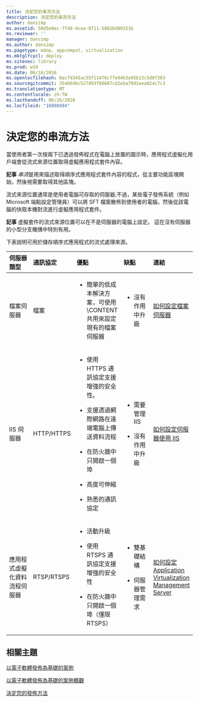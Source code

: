 ```yaml
---
title: 決定您的串流方法
description: 決定您的串流方法
author: dansimp
ms.assetid: 50d5e0ec-7f48-4cea-8711-5882bd89153b
ms.reviewer: ''
manager: dansimp
ms.author: dansimp
ms.pagetype: mdop, appcompat, virtualization
ms.mktglfcycl: deploy
ms.sitesec: library
ms.prod: w10
ms.date: 06/16/2016
ms.openlocfilehash: 0acfd345ac55f11476cffe94b3a95b13c5d8f303
ms.sourcegitcommit: 354664bc527d93f80687cd2eba70d1eea024c7c3
ms.translationtype: MT
ms.contentlocale: zh-TW
ms.lasthandoff: 06/26/2020
ms.locfileid: "10808894"
---
```

# 決定您的串流方法


當使用者第一次按兩下已透過發佈程式在電腦上放置的圖示時，應用程式虛擬化用戶端會從流式來源位置取得虛擬應用程式套件內容。

**記事** 
*串流*是用來描述取得順序式應用程式套件內容的程式，從主要功能區塊開始，然後視需要取得其他區塊。

 

流式來源位置通常是使用者電腦可存取的伺服器;不過，某些電子發佈系統（例如 Microsoft 端點設定管理員）可以將 SFT 檔案散佈到使用者的電腦，然後從該電腦的快取本機對流進行虛擬應用程式套件。

**記事** 虛擬套件的流式來源位置可以在不是伺服器的電腦上設定。 這在沒有伺服器的小型分支機搆中特別有用。

 

下表說明可用於儲存順序式應用程式的流式處理來源。

<table>
<colgroup>
<col width="20%" />
<col width="20%" />
<col width="20%" />
<col width="20%" />
<col width="20%" />
</colgroup>
<thead>
<tr class="header">
<th align="left">伺服器類型</th>
<th align="left">通訊協定</th>
<th align="left">優點</th>
<th align="left">缺點</th>
<th align="left">連結</th>
</tr>
</thead>
<tbody>
<tr class="odd">
<td align="left"><p>檔案伺服器</p></td>
<td align="left"><p>檔案</p></td>
<td align="left"><ul>
<li><p>簡單的低成本解決方案，可使用 \CONTENT 共用來設定現有的檔案伺服器</p></li>
</ul></td>
<td align="left"><ul>
<li><p>沒有作用中升級</p></li>
</ul></td>
<td align="left"><p><a href="how-to-configure-the-file-server.md" data-raw-source="[How to Configure the File Server](how-to-configure-the-file-server.md)">如何設定檔案伺服器</a></p></td>
</tr>
<tr class="even">
<td align="left"><p>IIS 伺服器</p></td>
<td align="left"><p>HTTP/HTTPS</p></td>
<td align="left"><ul>
<li><p>使用 HTTPS 通訊協定支援增強的安全性。</p></li>
<li><p>支援透過網際網路在遠端電腦上傳送資料流程</p></li>
<li><p>在防火牆中只開啟一個埠</p></li>
<li><p>高度可伸縮</p></li>
<li><p>熟悉的通訊協定</p></li>
</ul></td>
<td align="left"><ul>
<li><p>需要管理 IIS</p></li>
<li><p>沒有作用中升級</p></li>
</ul></td>
<td align="left"><p><a href="how-to-configure-the-server-for-iis.md" data-raw-source="[How to Configure the Server for IIS](how-to-configure-the-server-for-iis.md)">如何設定伺服器使用 IIS</a></p></td>
</tr>
<tr class="odd">
<td align="left"><p>應用程式虛擬化資料流程伺服器</p></td>
<td align="left"><p>RTSP/RTSPS</p></td>
<td align="left"><ul>
<li><p>活動升級</p></li>
<li><p>使用 RTSPS 通訊協定支援增強的安全性</p></li>
<li><p>在防火牆中只開啟一個埠（僅限 RTSPS）</p></li>
</ul></td>
<td align="left"><ul>
<li><p>雙基礎結構</p></li>
<li><p>伺服器管理需求</p></li>
</ul></td>
<td align="left"><p><a href="how-to-configure-the-application-virtualization-management-servers.md" data-raw-source="[How to Configure the Application Virtualization Management Servers](how-to-configure-the-application-virtualization-management-servers.md)">如何設定 Application Virtualization Management Server</a></p></td>
</tr>
</tbody>
</table>

 

## 相關主題


[以電子軟體發佈為基礎的案例](electronic-software-distribution-based-scenario.md)

[以電子軟體發佈為基礎的案例概觀](electronic-software-distribution-based-scenario-overview.md)

[決定您的發佈方法](determine-your-publishing-method.md)

 

 





